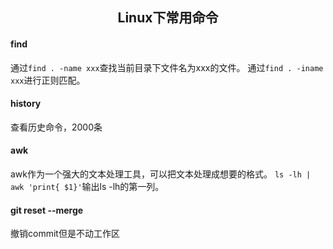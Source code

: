 ## <center> Linux下常用命令 </center>

#### find
通过`find . -name xxx`查找当前目录下文件名为xxx的文件。
通过`find . -iname xxx`进行正则匹配。

#### history
查看历史命令，2000条

#### awk
awk作为一个强大的文本处理工具，可以把文本处理成想要的格式。
`ls -lh | awk 'print{ $1}'`输出ls -lh的第一列。

#### git reset --merge
撤销commit但是不动工作区
